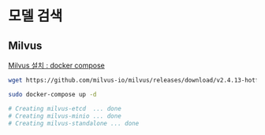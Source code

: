 # 모델 검색

## Milvus

[Milvus 설치 : docker compose](https://milvus.io/docs/install_standalone-docker-compose.md)

```sh
wget https://github.com/milvus-io/milvus/releases/download/v2.4.13-hotfix/milvus-standalone-docker-compose.yml -O docker-compose.yml

sudo docker-compose up -d

# Creating milvus-etcd  ... done
# Creating milvus-minio ... done
# Creating milvus-standalone ... done
```
